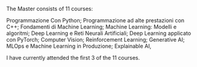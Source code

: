 The Master consists of 11 courses:

Programmazione Con Python;
Programmazione ad alte prestazioni con C++;
Fondamenti di Machine Learning;
Machine Learning: Modelli e algoritmi;
Deep Learning e Reti Neurali Artificiali;
Deep Learning applicato con PyTorch;
Computer Vision;
Reinforcement Learning;
Generative AI;
MLOps e Machine Learning in Produzione;
Explainable AI,

I have currently attended the first 3 of the 11 courses.
